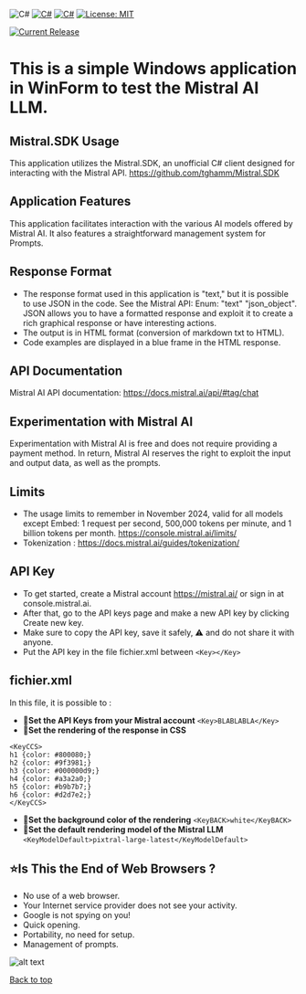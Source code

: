 ![C#](https://img.shields.io/badge/Just%20for%20test-Enjoy%20!-blue) [![C#](https://img.shields.io/badge/WINFORM-8A2BE2)](https://fr.wikipedia.org/wiki/Windows_Forms)  [![C#](https://img.shields.io/badge/Language-CSharp-darkgreen.svg)](https://en.wikipedia.org/wiki/C_Sharp_(programming_language))  [![License: MIT](https://img.shields.io/github/license/VINCMAG360/CSHARP-WinForm-MISTRAL-AI-TEST-LLM)](https://github.com/vincmag360/CSHARP-WinForm-MISTRAL-AI-TEST-LLM/blob/master/LICENSE.txt)

[![Current Release](https://img.shields.io/github/release/vincmag360/CSHARP-WinForm-MISTRAL-AI-TEST-LLM.svg "Current Release")](https://github.com/vincmag360/CSHARP-WinForm-MISTRAL-AI-TEST-LLM/releases/latest)

# This is a simple Windows application in WinForm to test the Mistral AI LLM.


## Mistral.SDK Usage
This application utilizes the Mistral.SDK, an unofficial C# client designed for interacting with the Mistral API. https://github.com/tghamm/Mistral.SDK

## Application Features
This application facilitates interaction with the various AI models offered by Mistral AI. It also features a straightforward management system for Prompts.

## Response Format
- The response format used in this application is "text," but it is possible to use JSON in the code. See the Mistral API: Enum: "text" "json_object". JSON allows you to have a formatted response and exploit it to create a rich graphical response or have interesting actions.
- The output is in HTML format (conversion of markdown txt to HTML).
- Code examples are displayed in a blue frame in the HTML response.

## API Documentation
Mistral AI API documentation: https://docs.mistral.ai/api/#tag/chat

## Experimentation with Mistral AI
Experimentation with Mistral AI is free and does not require providing a payment method. In return, Mistral AI reserves the right to exploit the input and output data, as well as the prompts.

  
## Limits

- The usage limits to remember in November 2024, valid for all models except Embed: 1 request per second, 500,000 tokens per minute, and 1 billion tokens per month.
  https://console.mistral.ai/limits/
- Tokenization  : https://docs.mistral.ai/guides/tokenization/

## API Key

- To get started, create a Mistral account https://mistral.ai/ or sign in at console.mistral.ai.
- After that, go to the API keys page and make a new API key by clicking Create new key. 
- Make sure to copy the API key, save it safely, :warning: and do not share it with anyone.
- Put the API key in the file fichier.xml between `<Key></Key> `

## fichier.xml

In this file, it is possible to :

* :pushpin:**Set the API Keys from your Mistral account**
 `<Key>BLABLABLA</Key> `
* :pushpin:**Set the rendering of the response in CSS**
```
<KeyCCS>
h1 {color: #800080;}
h2 {color: #9f3981;}
h3 {color: #000000d9;}
h4 {color: #a3a2a0;}
h5 {color: #b9b7b7;}
h6 {color: #d2d7e2;}
</KeyCCS>
```
* :pushpin:**Set the background color of the rendering**
`<KeyBACK>white</KeyBACK>`
* :pushpin:**Set the default rendering model of the Mistral LLM**
`<KeyModelDefault>pixtral-large-latest</KeyModelDefault>`
  

## :star:Is This the End of Web Browsers ?

- No use of a web browser.
- Your Internet service provider does not see your activity.
- Google is not spying on you!
- Quick opening.
- Portability, no need for setup.
- Management of prompts.

![alt text](https://repository-images.githubusercontent.com/894515713/9c722373-1636-4aca-a4bb-b56c60a7637f)

<a href="#top">Back to top</a>
